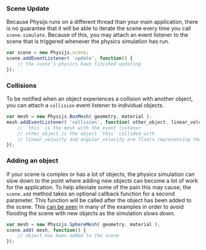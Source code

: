 ### Scene Update
Because Physijs runs on a different thread than your main application, there is no guarantee that it will be able to iterate the scene every time you call `scene.simulate`. Because of this, you may attach an event listener to the scene that is triggered whenever the physics simulation has run.

```javascript
var scene = new Physijs.scene;
scene.addEventListener( 'update', function() {
    // the scene's physics have finished updating
});
```

### Collisions
To be notified when an object experiences a collision with another object, you can attach a `collision` event listener to individual objects.

```javascript
var mesh = new Physijs.BoxMesh( geometry, material );
mesh.addEventListener( 'collision', function( other_object, linear_velocity, angular_velocity ) {
    // `this` is the mesh with the event listener
    // other_object is the object `this` collided with
    // linear_velocity and angular_velocity are floats representing the relative velocities of the impact
});
```

### Adding an object
If your scene is complex or has a lot of objects, the physics simulation can slow down to the point where adding new objects can become a lot of work for the application. To help alleviate some of the pain this may cause, the `scene.add` method takes an optional callback function for a second parameter. This function will be called after the object has been added to the scene. This [can be seen](https://github.com/chandlerprall/Physijs/blob/master/examples/collisions.html#L149) in many of the examples in order to avoid flooding the scene with new objects as the simulation slows down.

```javascript
var mesh = new Physijs.SphereMesh( geometry, material );
scene.add( mesh, function() {
    // object has been added to the scene
});
```